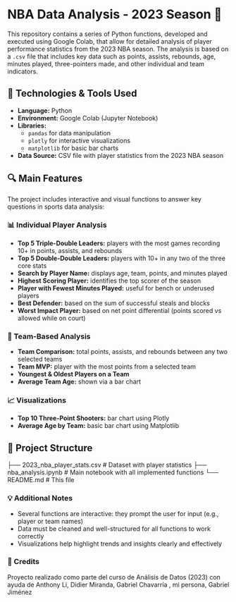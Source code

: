 # NBA Data Analysis - 2023 Season 🏀

This repository contains a series of Python functions, developed and executed using Google Colab, that allow for detailed analysis of player performance statistics from the 2023 NBA season. The analysis is based on a `.csv` file that includes key data such as points, assists, rebounds, age, minutes played, three-pointers made, and other individual and team indicators.

## 📌 Technologies & Tools Used

- **Language:** Python  
- **Environment:** Google Colab (Jupyter Notebook)  
- **Libraries:**  
  - `pandas` for data manipulation  
  - `plotly` for interactive visualizations  
  - `matplotlib` for basic bar charts  
- **Data Source:** CSV file with player statistics from the 2023 NBA season

## 🔍 Main Features

The project includes interactive and visual functions to answer key questions in sports data analysis:

### 📊 Individual Player Analysis

- **Top 5 Triple-Double Leaders:** players with the most games recording 10+ in points, assists, and rebounds  
- **Top 5 Double-Double Leaders:** players with 10+ in any two of the three core stats  
- **Search by Player Name:** displays age, team, points, and minutes played  
- **Highest Scoring Player:** identifies the top scorer of the season  
- **Player with Fewest Minutes Played:** useful for bench or underused players  
- **Best Defender:** based on the sum of successful steals and blocks  
- **Worst Impact Player:** based on net point differential (points scored vs allowed while on court)

### 🏀 Team-Based Analysis

- **Team Comparison:** total points, assists, and rebounds between any two selected teams  
- **Team MVP:** player with the most points from a selected team  
- **Youngest & Oldest Players on a Team**  
- **Average Team Age:** shown via a bar chart

### 📈 Visualizations

- **Top 10 Three-Point Shooters:** bar chart using Plotly  
- **Average Age by Team:** basic bar chart using Matplotlib

## 📁 Project Structure

├── 2023_nba_player_stats.csv   # Dataset with player statistics
├── nba_analysis.ipynb          # Main notebook with all implemented functions
└── README.md                   # This file

### 💡 Additional Notes
- Several functions are interactive: they prompt the user for input (e.g., player or team names)
- Data must be cleaned and well-structured for all functions to work correctly
- Visualizations help highlight trends and insights clearly and effectively


### 🤝 Credits
Proyecto realizado como parte del curso de Análisis de Datos (2023) con ayuda de Anthony Li, Didier Miranda, Gabriel Chavarría , mi persona, Gabriel Jiménez

